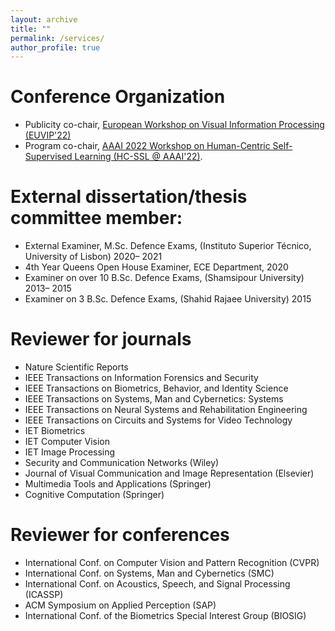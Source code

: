 ```yaml
---
layout: archive
title: ""
permalink: /services/
author_profile: true
---
```


Conference Organization
======
* Publicity co-chair, [European Workshop on Visual Information Processing (EUVIP'22)](https://euvip2022.org/)
* Program co-chair, [AAAI 2022 Workshop on Human-Centric Self-Supervised Learning (HC-SSL @ AAAI'22)](https://hcssl.github.io/AAAI-22/pages/call-for-papers.html).

External dissertation/thesis committee member:
======

* External Examiner, M.Sc. Defence Exams, (Instituto Superior Técnico, University of Lisbon) 2020– 2021
* 4th Year Queens Open House Examiner, ECE Department, 2020
* Examiner on over 10 B.Sc. Defence Exams, (Shamsipour University) 2013– 2015
* Examiner on 3 B.Sc. Defence Exams, (Shahid Rajaee University) 2015


Reviewer for journals
======
* Nature Scientific Reports
* IEEE Transactions on Information Forensics and Security
* IEEE Transactions on Biometrics, Behavior, and Identity Science
* IEEE Transactions on Systems, Man and Cybernetics: Systems
* IEEE Transactions on Neural Systems and Rehabilitation Engineering
* IEEE Transactions on Circuits and Systems for Video Technology
* IET Biometrics
* IET Computer Vision
* IET Image Processing
* Security and Communication Networks (Wiley)
* Journal of Visual Communication and Image Representation (Elsevier)
* Multimedia Tools and Applications (Springer)
* Cognitive Computation (Springer)

Reviewer for conferences
======
* International Conf. on Computer Vision and Pattern Recognition (CVPR)
* International Conf. on Systems, Man and Cybernetics (SMC)
* International Conf. on Acoustics, Speech, and Signal Processing (ICASSP)
* ACM Symposium on Applied Perception (SAP)
* International Conf. of the Biometrics Special Interest Group (BIOSIG)